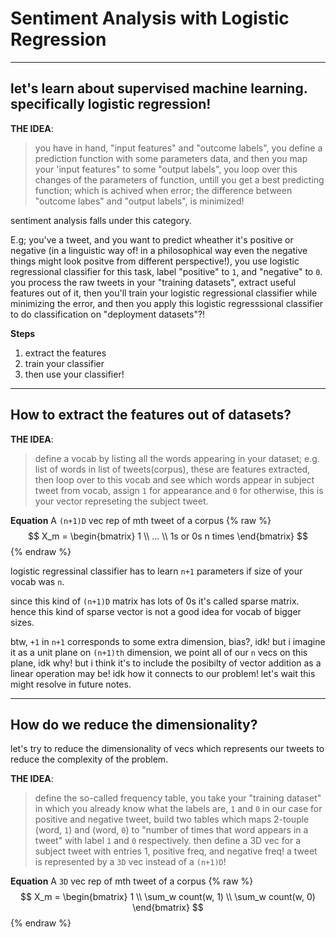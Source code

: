 # Sentiment Analysis with Logistic Regression

_____________________________________________________

## let's learn about supervised machine learning. specifically logistic regression!

**THE IDEA**:
> you have in hand, "input features" and "outcome labels", you define a prediction function with some parameters data, and then you map your 'input features" to some "output labels", you loop over this changes of the parameters of function, untill you get a best predicting function; which is achived when error; the difference between "outcome labes" and "output labels", is minimized!

sentiment analysis falls under this category.

E.g;
you've a tweet, and you want to predict wheather it's positive or negative (in a linguistic way of! in a           philosophical way even the negative things might look positve from different perspective!), you use logistic regressional classifier for this task, label "positive" to `1`, and "negative" to `0`.
you process the raw tweets in your "training datasets", extract useful features out of it, then you'll train your logistic regressional classifier while minimizing the error, and then you apply this logistic regresssional classifier to do classification on "deployment datasets"?!

**Steps**
1. extract the features
2. train your classifier
3. then use your classifier!

_______________________________________


## How to extract the features out of datasets?

**THE IDEA**:
> define a vocab by listing all the words appearing in your dataset; e.g. list of words in list of tweets(corpus), these are features extracted, then loop over to this vocab and see which words appear in subject tweet from vocab, assign `1` for appearance and `0` for otherwise, this is your vector represeting the subject tweet. 

**Equation**
A `(n+1)D` vec rep of mth tweet of a corpus
{% raw %}
    $$ X_m = \begin{bmatrix} 1 \\ ... \\ 1s or 0s n times \end{bmatrix} $$
{% endraw %}

logistic regressinal classifier has to learn `n+1` parameters if size of your vocab was `n`. 

since this kind of `(n+1)D` matrix has lots of 0s it's called sparse matrix. hence this kind of sparse vector is not a good idea for vocab of bigger sizes.

btw, `+1` in `n+1` corresponds to some extra dimension, bias?, idk! but i imagine it as a unit plane on `(n+1)th` dimension, we point all of our `n` vecs on this plane, idk why! but i think it's to include the posibilty of vector addition as a linear operation may be! idk how it connects to our problem! let's wait this might resolve in future notes.

_____________________________


## How do we reduce the dimensionality?

let's try to reduce the dimensionality of vecs which represents our tweets to reduce the complexity of the problem.

**THE IDEA**:
> define the so-called frequency table, you take your "training dataset" in which you already know what the labels are, `1` and `0` in our case for positive and negative tweet, build two tables which maps 2-touple (word, `1`) and (word, `0`) to "number of times that word appears in a tweet" with label `1` and `0` respectively. then define a 3D vec for a subject tweet with entries 1, positive freq, and negative freq! a tweet is represented by a `3D` vec instead of a `(n+1)D`!

**Equation**
A `3D` vec rep of mth tweet of a corpus
{% raw %}
  $$ X_m = \begin{bmatrix} 1 \\ \sum_w count(w, 1) \\ \sum_w count(w, 0) \end{bmatrix} $$
{% endraw %}